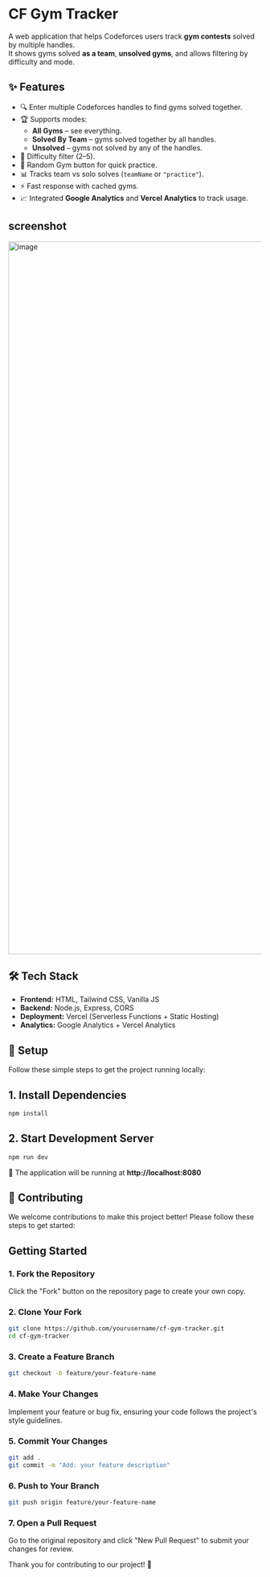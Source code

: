 # CF Gym Tracker

A web application that helps Codeforces users track **gym contests** solved by multiple handles.  
It shows gyms solved **as a team**, **unsolved gyms**, and allows filtering by difficulty and mode.

## ✨ Features
- 🔍 Enter multiple Codeforces handles to find gyms solved together.
- 🏆 Supports modes:
  - **All Gyms** – see everything.
  - **Solved By Team** – gyms solved together by all handles.
  - **Unsolved** – gyms not solved by any of the handles.
- 🎯 Difficulty filter (2–5).
- 🎲 Random Gym button for quick practice.
- 📊 Tracks team vs solo solves (`teamName` or `"practice"`).
- ⚡ Fast response with cached gyms.
- 📈 Integrated **Google Analytics** and **Vercel Analytics** to track usage.

## screenshot
<img width="2559" height="1419" alt="image" src="https://github.com/user-attachments/assets/72d48f25-9dd8-4da1-acca-a791fd4fff7a" />

## 🛠️ Tech Stack
- **Frontend:** HTML, Tailwind CSS, Vanilla JS
- **Backend:** Node.js, Express, CORS
- **Deployment:** Vercel (Serverless Functions + Static Hosting)
- **Analytics:** Google Analytics + Vercel Analytics

## 🚀 Setup

Follow these simple steps to get the project running locally:

## 1. Install Dependencies
```bash
npm install
```

## 2. Start Development Server
```bash
npm run dev
```

🎉 The application will be running at **http://localhost:8080**


## 🤝 Contributing

We welcome contributions to make this project better! Please follow these steps to get started:

## Getting Started

### 1. Fork the Repository
Click the "Fork" button on the repository page to create your own copy.

### 2. Clone Your Fork
```bash
git clone https://github.com/yourusername/cf-gym-tracker.git
cd cf-gym-tracker
```

### 3. Create a Feature Branch
```bash
git checkout -b feature/your-feature-name
```

### 4. Make Your Changes
Implement your feature or bug fix, ensuring your code follows the project's style guidelines.

### 5. Commit Your Changes
```bash
git add .
git commit -m "Add: your feature description"
```

### 6. Push to Your Branch
```bash
git push origin feature/your-feature-name
```

### 7. Open a Pull Request
Go to the original repository and click "New Pull Request" to submit your changes for review.

Thank you for contributing to our project! 🚀

